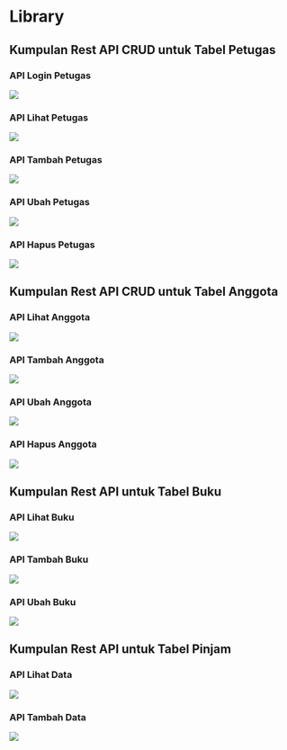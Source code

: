 <h1 align="left">Library</h1>

<h2 align="left">Kumpulan Rest API CRUD untuk Tabel Petugas</h2>
<h3 align="left">API Login Petugas</h3>
<img src="https://user-images.githubusercontent.com/71278187/155135519-da6d9edc-7a84-49e8-9487-ee0d5f648f75.png" />
<h3 align="left">API Lihat Petugas</h3>
<img src="https://user-images.githubusercontent.com/71278187/155135650-eaf11d21-1a16-469f-9678-03ebd1235e76.png" />
<h3 align="left">API Tambah Petugas</h3>
<img src="https://user-images.githubusercontent.com/71278187/155135329-92da1e58-ce2a-4119-aea1-35e0422ee1c5.png" />
<h3 align="left">API Ubah Petugas</h3>
<img src="https://user-images.githubusercontent.com/71278187/155135816-73d867bc-8183-4575-b69f-d38e9984a79c.png" />
<h3 align="left">API Hapus Petugas</h3>
<img src="https://user-images.githubusercontent.com/71278187/155145203-9c2584a4-99df-4ed4-89e5-e50e8e50a12d.png" />

<h2 align="left">Kumpulan Rest API CRUD untuk Tabel Anggota</h2>
<h3 align="left">API Lihat Anggota</h3>
<img src="https://user-images.githubusercontent.com/71278187/155136142-ae7b86d9-eb94-4450-bb79-f95aa43c1fed.png" />
<h3 align="left">API Tambah Anggota</h3>
<img src="https://user-images.githubusercontent.com/71278187/155136080-4ed14d54-0ff9-4640-bd12-21a8cea8c268.png" />
<h3 align="left">API Ubah Anggota</h3>
<img src="https://user-images.githubusercontent.com/71278187/155136271-a36d51a9-ff37-4719-804c-560115767e28.png" />
<h3 align="left">API Hapus Anggota</h3>
<img src="https://user-images.githubusercontent.com/71278187/155144974-2aa9c8c1-693e-4c27-8440-37cbd2568cb3.png" />

<h2 align="left">Kumpulan Rest API untuk Tabel Buku</h2>
<h3 align="left">API Lihat Buku</h3>
<img src="https://user-images.githubusercontent.com/71278187/155136774-3a4227eb-6d19-407c-911f-0d297ebe3fe7.png" />
<h3 align="left">API Tambah Buku</h3>
<img src="https://user-images.githubusercontent.com/71278187/155136452-99ced617-a63e-400a-8032-9b016bc4f4a8.png" />
<h3 align="left">API Ubah Buku</h3>
<img src="https://user-images.githubusercontent.com/71278187/155136575-538c1751-1e13-4a2e-895f-95b1c9c10b74.png" />

<h2 align="left">Kumpulan Rest API untuk Tabel Pinjam</h2>
<h3 align="left">API Lihat Data</h3>
<img src="https://user-images.githubusercontent.com/71278187/155137309-d3043ea4-edea-46bb-a92d-c77e73a2fcfe.png" />
<h3 align="left">API Tambah Data</h3>
<img src="https://user-images.githubusercontent.com/71278187/155137059-a4404ebb-8a57-4b22-b044-32d3f5a109eb.png" />
